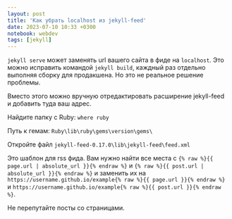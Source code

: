 ```yaml
---
layout: post
title: 'Как убрать localhost из jekyll-feed'
date: 2023-07-10 10:33 +0300
notebook: webdev
tags: [jekyll]
---
```

`jekyll serve` может заменять url вашего сайта в фиде на `localhost`. Это можно исправить командой `jekyll build`, каждный раз отдельно выполняя сборку для продакшена. Но это не реальное решение проблемы.

Вместо этого можно вручную отредактировать расширение jekyll-feed и добавить туда ваш адрес. 

Найдите папку с Ruby: `where ruby`

Путь к гемам: `Ruby\lib\ruby\gems\version\gems\`

Откройте файл `jekyll-feed-0.17.0\lib\jekyll-feed\feed.xml`

Это шаблон для rss фида. Вам нужно найти все места с `{% raw %}{{ page.url | absolute_url }}{% endraw %}` и `{% raw %}{{ post.url | absolute_url }}{% endraw %}` и заменить их на `https://username.github.io/example{% raw %}{{ page.url }}{% endraw %}` и `https://username.github.io/example{% raw %}{{ post.url }}{% endraw %}`.

Не перепутайте посты со страницами.